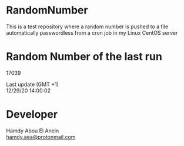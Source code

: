 # RandomNumber    
This is a test repository where a random number is pushed to a file automatically passwordless from a cron job in my Linux CentOS server    
# Random Number of the last run   
17039
      
Last update (GMT +1)    
12/29/20 14:00:02
# Developer    
Hamdy Abou El Anein   
hamdy.aea@protonmail.com
